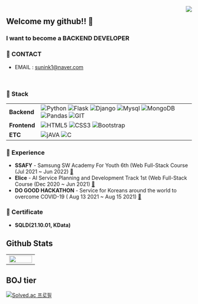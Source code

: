 <div align="right">
  <a href="https://hits.seeyoufarm.com">
    <img src="https://hits.seeyoufarm.com/api/count/incr/badge.svg?url=https%3A%2F%2Fgithub.com%2Finsun-kang&count_bg=%23769CDD&title_bg=%238E8E8E&icon=github.svg&icon_color=%23E7E7E7&title=hits&edge_flat=false" align="right" />
  </a>
</div> 


## Welcome my github!! 👋

### I want to become a **BACKEND DEVELOPER**

### :email: CONTACT
* EMAIL : sunink1@naver.com

<br />

### :wrench: Stack 
|||
|---|---------|
|**Backend**|![Python](https://img.shields.io/badge/-Python-3776AB?&logo=python&logoColor=white) ![Flask](https://img.shields.io/badge/-Flask-000000?&logo=Flask&logoColor=white) ![Django](https://img.shields.io/badge/-Django-092E20?&logo=Django&logoColor=white) ![Mysql](https://img.shields.io/badge/-Mysql-4479A1?&logo=Mysql&logoColor=white) ![MongoDB](https://img.shields.io/badge/-MongoDB-47A248?&logo=MongoDB&logoColor=white) ![Pandas](https://img.shields.io/badge/-Pandas-150458?&logo=Pandas&logoColor=white) ![GIT](https://img.shields.io/badge/-GIT-F05032?&logo=GIT&logoColor=white)
|**Frontend**| ![HTML5](https://img.shields.io/badge/-HTML5-E34F26?&logo=html5&logoColor=white) ![CSS3](https://img.shields.io/badge/-CSS3-1572B6?&logo=css3&logoColor=white) ![Bootstrap](https://img.shields.io/badge/-Bootstrap-7952B3?&logo=Bootstrap&logoColor=white)|
|**ETC**| ![jAVA](https://img.shields.io/badge/-Java-3776AB?&logo=java&logoColor=white) ![C](https://img.shields.io/badge/-C-A8B9CC?&logo=c&logoColor=white)
 
### :running: Experience
- **SSAFY** - Samsung SW Academy For Youth 6th (Web Full-Stack Course (Jul 2021 ~ Jun 2022) [:link:](https://www.ssafy.com/ksp/jsp/swp/swpMain.jsp)
- **Elice** - AI Service Planning and Development Track 1st (Web Full-Stack Course (Dec 2020 ~ Jun 2021) [:link:](https://elicetrack.oopy.io/)
- **DO GOOD HACKATHON** - Service for Koreans around the world to overcome COVID-19 ( Aug 13 2021 ~ Aug 15 2021) [:link:](https://github.com/do-good-morning/do-good-morning)

### 📝 Certificate
- **SQLD(21.10.01, KData)**

## Github Stats

<table>
  <tr>
    <td valign="top" width="50%">
      <img src="https://github-readme-stats.vercel.app/api?username=insun-kang&show_icons=true&count_private=true&theme=react" align="left" style="width: 100%" />
    </td>
  </tr>
</table>

## BOJ tier
[![Solved.ac
프로필](http://mazassumnida.wtf/api/v2/generate_badge?boj=sunink1)](https://solved.ac/sunink1)
